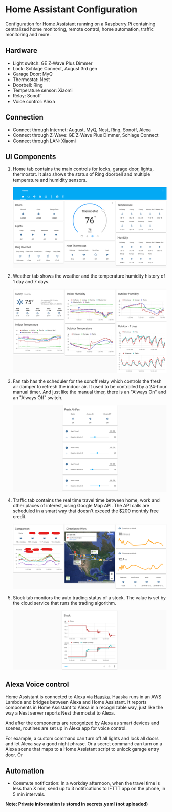 # Home Assistant Configuration

Configuration for [Home Assistant](https://home-assistant.io/) running on a [Raspberry Pi](https://www.raspberrypi.org/products/raspberry-pi-3-model-b/) containing centralized home monitoring, remote control, home automation, traffic monitoring and more.

## Hardware

* Light switch: GE Z-Wave Plus Dimmer
* Lock: Schlage Connect, August 3rd gen
* Garage Door: MyQ
* Thermostat: Nest
* Doorbell: Ring
* Temperature sensor: Xiaomi
* Relay: Sonoff
* Voice control: Alexa

## Connection

* Connect through Internet: August, MyQ, Nest, Ring, Sonoff, Alexa
* Connect through Z-Wave: GE Z-Wave Plus Dimmer, Schlage Connect
* Connect through LAN: Xiaomi

## UI Components

1. Home tab contains the main controls for locks, garage door, lights, thermostat. It also shows the status of Ring doorbell and multiple temperature and humidity sensors.

    ![Home](screenshots/home.png)

2. Weather tab shows the weather and the temperature humidity history of 1 day and 7 days.

    ![Weather](screenshots/weather.png)

3. Fan tab has the scheduler for the sonoff relay which controls the fresh air damper to refresh the indoor air. It used to be controlled by a 24-hour manual timer. And just like the manual timer, there is an "Always On" and an "Always Off" switch.

    ![Fan](screenshots/fan.png)

4. Traffic tab contains the real time travel time between home, work and other places of interest, using Google Map API. The API calls are scheduled in a smart way that doesn't exceed the $200 monthly free credit.

    ![Traffic](screenshots/traffic.png)

5. Stock tab monitors the auto trading status of a stock. The value is set by the cloud service that runs the trading algorithm.

    ![Stock](screenshots/stock.png)

## Alexa Voice control

Home Assistant is connected to Alexa via [Haaska](https://github.com/auchter/haaska). Haaska runs in an AWS Lambda and bridges between Alexa and Home Assistant. It reports components in Home Assistant to Alexa in a recognizable way, just like the way a Nest server reports Nest thermostat to Alexa.

And after the components are recognized by Alexa as smart devices and scenes, routines are set up in Alexa app for voice control.

For example, a custom command can turn off all lights and lock all doors and let Alexa say a good night phrase. Or a secret command can turn on a Alexa scene that maps to a Home Assistant script to unlock garage entry door. Or 

## Automation

* Commute notification: In a workday afternoon, when the travel time is less than X min, send up to 3 notifications to IFTTT app on the phone, in 5 min intervals.

**Note: Private information is stored in secrets.yaml (not uploaded)**